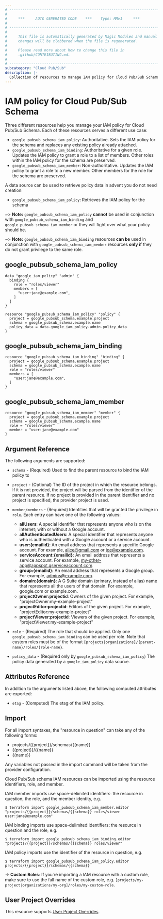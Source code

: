 ```yaml
---
# ----------------------------------------------------------------------------
#
#     ***     AUTO GENERATED CODE    ***    Type: MMv1     ***
#
# ----------------------------------------------------------------------------
#
#     This file is automatically generated by Magic Modules and manual
#     changes will be clobbered when the file is regenerated.
#
#     Please read more about how to change this file in
#     .github/CONTRIBUTING.md.
#
# ----------------------------------------------------------------------------
subcategory: "Cloud Pub/Sub"
description: |-
  Collection of resources to manage IAM policy for Cloud Pub/Sub Schema
---
```


# IAM policy for Cloud Pub/Sub Schema
Three different resources help you manage your IAM policy for Cloud Pub/Sub Schema. Each of these resources serves a different use case:

* `google_pubsub_schema_iam_policy`: Authoritative. Sets the IAM policy for the schema and replaces any existing policy already attached.
* `google_pubsub_schema_iam_binding`: Authoritative for a given role. Updates the IAM policy to grant a role to a list of members. Other roles within the IAM policy for the schema are preserved.
* `google_pubsub_schema_iam_member`: Non-authoritative. Updates the IAM policy to grant a role to a new member. Other members for the role for the schema are preserved.

A data source can be used to retrieve policy data in advent you do not need creation

* `google_pubsub_schema_iam_policy`: Retrieves the IAM policy for the schema

~> **Note:** `google_pubsub_schema_iam_policy` **cannot** be used in conjunction with `google_pubsub_schema_iam_binding` and `google_pubsub_schema_iam_member` or they will fight over what your policy should be.

~> **Note:** `google_pubsub_schema_iam_binding` resources **can be** used in conjunction with `google_pubsub_schema_iam_member` resources **only if** they do not grant privilege to the same role.



## google_pubsub_schema_iam_policy

```hcl
data "google_iam_policy" "admin" {
  binding {
    role = "roles/viewer"
    members = [
      "user:jane@example.com",
    ]
  }
}

resource "google_pubsub_schema_iam_policy" "policy" {
  project = google_pubsub_schema.example.project
  schema = google_pubsub_schema.example.name
  policy_data = data.google_iam_policy.admin.policy_data
}
```

## google_pubsub_schema_iam_binding

```hcl
resource "google_pubsub_schema_iam_binding" "binding" {
  project = google_pubsub_schema.example.project
  schema = google_pubsub_schema.example.name
  role = "roles/viewer"
  members = [
    "user:jane@example.com",
  ]
}
```

## google_pubsub_schema_iam_member

```hcl
resource "google_pubsub_schema_iam_member" "member" {
  project = google_pubsub_schema.example.project
  schema = google_pubsub_schema.example.name
  role = "roles/viewer"
  member = "user:jane@example.com"
}
```


## Argument Reference

The following arguments are supported:

* `schema` - (Required) Used to find the parent resource to bind the IAM policy to

* `project` - (Optional) The ID of the project in which the resource belongs.
    If it is not provided, the project will be parsed from the identifier of the parent resource. If no project is provided in the parent identifier and no project is specified, the provider project is used.

* `member/members` - (Required) Identities that will be granted the privilege in `role`.
  Each entry can have one of the following values:
  * **allUsers**: A special identifier that represents anyone who is on the internet; with or without a Google account.
  * **allAuthenticatedUsers**: A special identifier that represents anyone who is authenticated with a Google account or a service account.
  * **user:{emailid}**: An email address that represents a specific Google account. For example, alice@gmail.com or joe@example.com.
  * **serviceAccount:{emailid}**: An email address that represents a service account. For example, my-other-app@appspot.gserviceaccount.com.
  * **group:{emailid}**: An email address that represents a Google group. For example, admins@example.com.
  * **domain:{domain}**: A G Suite domain (primary, instead of alias) name that represents all the users of that domain. For example, google.com or example.com.
  * **projectOwner:projectid**: Owners of the given project. For example, "projectOwner:my-example-project"
  * **projectEditor:projectid**: Editors of the given project. For example, "projectEditor:my-example-project"
  * **projectViewer:projectid**: Viewers of the given project. For example, "projectViewer:my-example-project"

* `role` - (Required) The role that should be applied. Only one
    `google_pubsub_schema_iam_binding` can be used per role. Note that custom roles must be of the format
    `[projects|organizations]/{parent-name}/roles/{role-name}`.

* `policy_data` - (Required only by `google_pubsub_schema_iam_policy`) The policy data generated by
  a `google_iam_policy` data source.

## Attributes Reference

In addition to the arguments listed above, the following computed attributes are
exported:

* `etag` - (Computed) The etag of the IAM policy.

## Import

For all import syntaxes, the "resource in question" can take any of the following forms:

* projects/{{project}}/schemas/{{name}}
* {{project}}/{{name}}
* {{name}}

Any variables not passed in the import command will be taken from the provider configuration.

Cloud Pub/Sub schema IAM resources can be imported using the resource identifiers, role, and member.

IAM member imports use space-delimited identifiers: the resource in question, the role, and the member identity, e.g.
```
$ terraform import google_pubsub_schema_iam_member.editor "projects/{{project}}/schemas/{{schema}} roles/viewer user:jane@example.com"
```

IAM binding imports use space-delimited identifiers: the resource in question and the role, e.g.
```
$ terraform import google_pubsub_schema_iam_binding.editor "projects/{{project}}/schemas/{{schema}} roles/viewer"
```

IAM policy imports use the identifier of the resource in question, e.g.
```
$ terraform import google_pubsub_schema_iam_policy.editor projects/{{project}}/schemas/{{schema}}
```

-> **Custom Roles**: If you're importing a IAM resource with a custom role, make sure to use the
 full name of the custom role, e.g. `[projects/my-project|organizations/my-org]/roles/my-custom-role`.

## User Project Overrides

This resource supports [User Project Overrides](https://registry.terraform.io/providers/hashicorp/google/latest/docs/guides/provider_reference#user_project_override).
